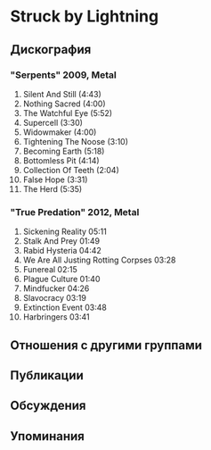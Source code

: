 # Struck by Lightning



## Дискография

### "Serpents" 2009, Metal

01. Silent And Still (4:43)
02. Nothing Sacred (4:00)
03. The Watchful Eye (5:52)
04. Supercell (3:30)
05. Widowmaker (4:00)
06. Tightening The Noose (3:10)
07. Becoming Earth (5:18)
08. Bottomless Pit (4:14)
09. Collection Of Teeth (2:04)
10. False Hope (3:31)
11. The Herd (5:35)

### "True Predation" 2012, Metal

01. Sickening Reality 05:11
02. Stalk And Prey 01:49
03. Rabid Hysteria 04:42
04. We Are All Justing Rotting Corpses 03:28
05. Funereal 02:15
06. Plague Culture 01:40
07. Mindfucker 04:26
08. Slavocracy 03:19
09. Extinction Event 03:48
10. Harbringers 03:41


## Отношения с другими группами


## Публикации


## Обсуждения


## Упоминания

